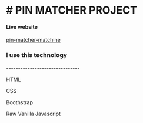 # # PIN MATCHER PROJECT

<h4>Live website</h4>
<a href="https://foysalcodeio.github.io/pin-matcher-machine/"> pin-matcher-matchine </a>

<h3> I use this technology </h3>
-------------------------------
<p>HTML</p>
<p>CSS</p>
<p>Boothstrap</p>
<p>Raw Vanilla Javascript</p>
